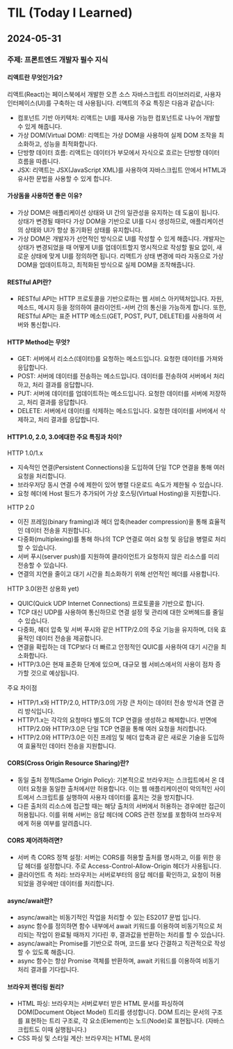 # TIL (Today I Learned)

## 2024-05-31

### 주제: 프론트엔드 개발자 필수 지식

#### 리액트란 무엇인가요?
리액트(React)는 페이스북에서 개발한 오픈 소스 자바스크립트 라이브러리로, 사용자 인터페이스(UI)를 구축하는 데 사용됩니다. 리액트의 주요 특징은 다음과 같습니다:

- 컴포넌트 기반 아키텍처: 리액트는 UI를 재사용 가능한 컴포넌트로 나누어 개발할 수 있게 해줍니다.
- 가상 DOM(Virtual DOM): 리액트는 가상 DOM을 사용하여 실제 DOM 조작을 최소화하고, 성능을 최적화합니다.
- 단방향 데이터 흐름: 리액트는 데이터가 부모에서 자식으로 흐르는 단방향 데이터 흐름을 따릅니다.
- JSX: 리액트는 JSX(JavaScript XML)를 사용하여 자바스크립트 안에서 HTML과 유사한 문법을 사용할 수 있게 합니다.

#### 가상돔을 사용하면 좋은 이유?

- 가상 DOM은 애플리케이션 상태와 UI 간의 일관성을 유지하는 데 도움이 됩니다. 상태가 변경될 때마다 가상 DOM을 기반으로 UI를 다시 생성하므로, 애플리케이션의 상태와 UI가 항상 동기화된 상태를 유지합니다.
- 가상 DOM은 개발자가 선언적인 방식으로 UI를 작성할 수 있게 해줍니다. 개발자는 상태가 변경되었을 때 어떻게 UI를 업데이트할지 명시적으로 작성할 필요 없이, 새로운 상태에 맞게 UI를 정의하면 됩니다. 리액트가 상태 변경에 따라 자동으로 가상 DOM을 업데이트하고, 최적화된 방식으로 실제 DOM을 조작해줍니다.

#### RESTful API란? 

- RESTful API는 HTTP 프로토콜을 기반으로하는 웹 서비스 아키텍처입니다. 자원, 메소드, 메시지 등을 정의하여 클라이언트-서버 간의 통신을 가능하게 합니다. 또한, RESTful API는 표준 HTTP 메소드(GET, POST, PUT, DELETE)를 사용하여 서버와 통신합니다.

#### HTTP Method는 무엇?

- GET: 서버에서 리소스(데이터)를 요청하는 메소드입니다. 요청한 데이터를 가져와 응답합니다.
- POST: 서버에 데이터를 전송하는 메소드입니다. 데이터를 전송하여 서버에서 처리하고, 처리 결과를 응답합니다.
- PUT: 서버에 데이터를 업데이트하는 메소드입니다. 요청한 데이터를 서버에 저장하고, 처리 결과를 응답합니다.
- DELETE: 서버에서 데이터를 삭제하는 메소드입니다. 요청한 데이터를 서버에서 삭제하고, 처리 결과를 응답합니다.

#### HTTP1.0, 2.0, 3.0에대한 주요 특징과 차이?

HTTP 1.0/1.x
- 지속적인 연결(Persistent Connections)을 도입하여 단일 TCP 연결을 통해 여러 요청을 처리합니다.
- 브라우저당 동시 연결 수에 제한이 있어 병렬 다운로드 속도가 제한될 수 있습니다.
- 요청 헤더에 Host 필드가 추가되어 가상 호스팅(Virtual Hosting)을 지원합니다.

HTTP 2.0
- 이진 프레임(binary framing)과 헤더 압축(header compression)을 통해 효율적인 데이터 전송을 지원합니다.
- 다중화(multiplexing)를 통해 하나의 TCP 연결로 여러 요청 및 응답을 병렬로 처리할 수 있습니다.
- 서버 푸시(server push)를 지원하여 클라이언트가 요청하지 않은 리소스를 미리 전송할 수 있습니다.
- 연결의 지연을 줄이고 대기 시간을 최소화하기 위해 선언적인 헤더를 사용합니다.

HTTP 3.0(완전 상용화 yet)
- QUIC(Quick UDP Internet Connections) 프로토콜을 기반으로 합니다.
- TCP 대신 UDP를 사용하여 통신하므로 연결 설정 및 관리에 대한 오버헤드를 줄일 수 있습니다.
- 다중화, 헤더 압축 및 서버 푸시와 같은 HTTP/2.0의 주요 기능을 유지하며, 더욱 효율적인 데이터 전송을 제공합니다.
- 연결을 확립하는 데 TCP보다 더 빠르고 안정적인 QUIC를 사용하여 대기 시간을 최소화합니다.
- HTTP/3.0은 현재 표준화 단계에 있으며, 대규모 웹 서비스에서의 사용이 점차 증가할 것으로 예상됩니다.

주요 차이점
- HTTP/1.x와 HTTP/2.0, HTTP/3.0의 가장 큰 차이는 데이터 전송 방식과 연결 관리 방식입니다.
- HTTP/1.x는 각각의 요청마다 별도의 TCP 연결을 생성하고 해제합니다. 반면에 HTTP/2.0와 HTTP/3.0은 단일 TCP 연결을 통해 여러 요청을 처리합니다.
- HTTP/2.0와 HTTP/3.0은 이진 프레임 및 헤더 압축과 같은 새로운 기술을 도입하여 효율적인 데이터 전송을 지원합니다.

#### CORS(Cross Origin Resource Sharing)란?
- 동일 출처 정책(Same Origin Policy): 기본적으로 브라우저는 스크립트에서 온 데이터 요청을 동일한 출처에서만 허용합니다. 이는 웹 애플리케이션이 악의적인 사이트에서 스크립트를 실행하여 사용자 데이터를 훔치는 것을 방지합니다.
- 다른 출처의 리소스에 접근할 때는 해당 출처의 서버에서 허용하는 경우에만 접근이 허용됩니다. 이를 위해 서버는 응답 헤더에 CORS 관련 정보를 포함하여 브라우저에게 허용 여부를 알려줍니다.

#### CORS 제어려하려면?
- 서버 측 CORS 정책 설정: 서버는 CORS를 허용할 출처를 명시하고, 이를 위한 응답 헤더를 설정합니다. 주로 Access-Control-Allow-Origin 헤더가 사용됩니다.
- 클라이언트 측 처리: 브라우저는 서버로부터의 응답 헤더를 확인하고, 요청이 허용되었을 경우에만 데이터를 처리합니다.

#### async/await란?
- async/await는 비동기적인 작업을 처리할 수 있는 ES2017 문법 입니다.
- async 함수를 정의하면 함수 내부에서 await 키워드를 이용하여 비동기적으로 처리되는 작업이 완료될 때까지 기다린 후, 결과값을 반환하는 처리를 할 수 있습니다.
- async/await는 Promise를 기반으로 하며, 코드를 보다 간결하고 직관적으로 작성할 수 있도록 해줍니다.
- async 함수는 항상 Promise 객체를 반환하며, await 키워드를 이용하여 비동기 처리 결과를 기다립니다.

#### 브라우저 렌더링 원리?
- HTML 파싱: 브라우저는 서버로부터 받은 HTML 문서를 파싱하여 DOM(Document Object Model) 트리를 생성합니다. DOM 트리는 문서의 구조를 표현하는 트리 구조로, 각 요소(Element)는 노드(Node)로 표현됩니다. (자바스크립트도 이때 실행됩니다.)
- CSS 파싱 및 스타일 계산: 브라우저는 HTML 문서의 <style> 태그나 외부 CSS 파일을 파싱하여 CSS 규칙을 해석하고, 각 요소의 스타일을 계산합니다. 이 과정에서 CSS 규칙의 우선순위에 따라 적용되는 스타일이 결정됩니다.
- 레이아웃(Layout) 생성: 스타일이 계산된 후, 브라우저는 각 요소의 위치와 크기를 계산하여 레이아웃을 생성합니다. 이 과정을 리플로우(Reflow)라고도 하며, HTML 요소의 배치와 크기를 결정하는 단계입니다.
- 렌더링 트리 생성: DOM 트리와 스타일 계산된 정보를 결합하여 렌더링 트리(Render Tree)를 생성합니다. 렌더링 트리는 화면에 실제로 표시되는 요소들을 포함하며, 시각적으로 표현될 요소들로 구성됩니다.
- 페인팅(Paint): 렌더링 트리를 기반으로 브라우저는 화면에 각 요소를 그립니다. 이 과정을 페인팅이라고 하며, 브라우저가 화면에 픽셀을 그리는 단계입니다.
- 합성(Compositing): 브라우저는 각 요소의 레이어를 결합하여 최종 화면을 생성합니다. 이 과정에서 불필요한 레이어를 최적화하고, 화면을 캐싱하여 성능을 향상시킵니다.

#### 웹 접근성과 웹 표준이란?

웹 접근성
- 장애인 및 고령자를 위한 적절한 조치: 시각, 청각, 운동, 인지 및 기타 장애를 가진 사용자들도 웹 사이트를 쉽게 이용할 수 있도록 조치가 취해집니다.
- 다양한 디바이스 및 브라우저 지원: 다양한 디바이스(모바일 기기, 스마트폰, 태블릿 등) 및 웹 브라우저(Chrome, Firefox, Safari, Edge 등)에서 웹 사이트가 잘 동작하도록 보장됩니다.
- 명료한 콘텐츠: 텍스트는 명확하게 표시되며, 이미지에 대한 대체 텍스트가 제공됩니다. 또한, 텍스트 크기를 조절할 수 있는 기능이 제공되어 시각 장애를 가진 사용자들이 콘텐츠를 쉽게 읽을 수 있습니다.
- 키보드 사용 지원: 마우스 없이 키보드만을 사용하여 웹 사이트를 탐색하고 상호 작용할 수 있도록 지원됩니다.
- 웹 접근성 표준 준수: 웹 콘텐츠 접근성 지침(WCAG, Web Content Accessibility Guidelines)과 같은 국제 표준에 따라 웹 사이트가 설계되고 개발됩니다.

웹표준
- 다양한 플랫폼 및 브라우저 호환성: 웹 표준을 준수하는 웹 사이트는 다양한 플랫폼 및 브라우저에서 일관되게 표시됩니다.
- 검색 엔진 최적화(SEO): 검색 엔진은 웹 표준을 준수하는 웹 사이트를 더 쉽게 색인화하고 인덱싱할 수 있습니다.
- 유지 보수 용이성: 웹 표준을 준수하는 웹 사이트는 코드의 일관성이 유지되며, 향후 유지 보수 및 업데이트가 용이합니다.
- 보안 강화: 웹 표준을 준수하는 웹 사이트는 보안 취약점을 최소화하고, 보안성을 강화할 수 있습니다.


#### 호이스팅이란?
- 호이스팅은 자바스크립트가 실행될 때, 변수와 함수 선언이 스코프(scope)의 최상단으로 올려져 실행되는 것을 의미합니다. 이로 인해 선언 전에 사용하는 경우 오류가 발생할 수 있습니다 ( Temporal Dead Zone).
```
// var
console.log(a); // undefined
var a = 10;
console.log(a); // 10

// let
console.log(b); // ReferenceError: Cannot access 'b' before initialization
let b = 20;

// const
console.log(c); // ReferenceError: Cannot access 'c' before initialization
const c = 30;

```

#### 클로저란?
- 함수가 선언될 때 자동으로 생성되는 렉시컬 환경에 대한 설명입니다.
- 이러한 렉시컬 환경은 스코프 체인(scope chain)을 형성하게 되는데, 스코프 체인은 함수가 선언될 때의 모든 변수와 함수를 포함하는 렉시컬 스코프(lexical scope)를 형성합니다.
- 외부 함수가 실행 되고 반환된 후에도 외부 함수의 범위 내의 함수에 체이닝을 할 수 있는 함수 입니다. 정보를 은닉하기 위해서 주로 사용 합니다.
```
function outer() {
    const outerVal = 'outer';

    function inner() {
        console.log(outerVal)
    }
    return inner
}
const excute = outer();
inner(); // 'outer'

```

#### 클래스형 컴포넌트와 함수형 컴포넌트의 차이?

- 리액트에서 컴포넌트를 만드는 방법에는 클래스형 컴포넌트(class components)와 함수형 컴포넌트(functional components)가 있습니다. 
- 클래스형 컴포넌트는 ES6의 클래스(class)를 사용하여 컴포넌트를 정의합니다. 이 방식은 React의 컴포넌트의 상태(state)와 생명주기(lifecycle)를 다룰 때 매우 유용합니다.
- 함수형 컴포넌트는 ES6의 화살표 함수(arrow function)를 사용하여 컴포넌트를 정의합니다. 이 방식은 훅(hook) API와 함께 많이 사용되며, 컴포넌트의 상태와 생명주기를 다룰 때도 유용합니다.
- 클래스형 컴포넌트는 상태를 this.state로 정의하고, 생명주기 메서드를 오버라이드하여 다양한 작업을 수행합니다.
- 함수형 컴포넌트는 상태를 useState 훅을 사용하여 정의하고, useEffect 훅을 사용하여 생명주기를 다룹니다. 또한, 클래스형 컴포넌트에서는 this 키워드를 사용하여 상태나 메서드를 참조하며, 함수형 컴포넌트에서는 this 키워드를 사용하지 않습니다.

#### 자바스크립에서 this란?

- 전역 객체(Global Object): 전역 스코프에서 사용되는 this는 전역 객체를 가리킵니다. 브라우저에서는 window 객체가 전역 객체이고, Node.js에서는 global 객체가 전역 객체입니다.
- 함수 내부: 함수가 일반 함수로 호출되었을 때, this는 전역 객체를 참조합니다. 하지만 엄격 모드(strict mode)에서는 함수 내부에서 this를 사용하면 전역 객체가 아니라 undefined가 됩니다.
- 메소드 내부: 객체의 메소드로 호출되었을 때, this는 해당 메소드를 호출한 객체를 참조합니다.
- 생성자 함수 내부: 생성자 함수로 호출되었을 때, this는 새로 생성된 인스턴스를 가리킵니다.
- 함수 내부에서 call 또는 apply로 명시적으로 지정된 경우: call 또는 apply 메소드를 사용하여 함수를 호출할 때, 첫 번째 매개변수로 전달된 객체가 this를 가리킵니다.
- 화살표 함수 내부: 화살표 함수는 자신만의 this를 가지지 않고, 상위 스코프의 this를 그대로 이용합니다.


#### 비동기 함수란?
- 비동기 함수(Asynchronous function)는 함수의 실행 결과가 즉시 반환되지 않고, 특정 조건이 충족될 때까지 기다리는 함수입니다.
- 비동기 함수는 일반적으로 콜백 함수나 Promise 객체를 반환합니다. 콜백 함수는 비동기 작업이 완료되었을 때 호출되는 함수이며, Promise 객체는 비동기 작업이 성공적으로 완료되었는지 또는 실패했는지를 나타내는 객체입니다.
- 비동기 함수는 애플리케이션의 성능을 향상시키고, 사용자 인터페이스의 반응성을 유지하는 데 유용합니다.
- 비동기 함수를 사용할 때는 콜백 지옥과 같은 문제를 피하기 위해 적절한 에러 처리와 코드 구성이 필요합니다.
- 여러개의 비동기 함수가 실행되면, 이벤트 루프는 비동기 함수 호출을 처리하고, 비동기 함수가 완료되었을 때 콜백 함수를 호출합니다. 
- 이벤트 루프는 실행 대기 중인 비동기 함수가 있으면 해당 함수를 호출하고, 실행이 완료될 때까지 다음 비동기 함수를 호출합니다.
- 따라서, 여러 개의 비동기 함수가 실행될 때 이들 함수는 동시에 실행되며, 이벤트 루프에 의해 비동기 함수의 실행 순서가 제어됩니다.

#### 이벤트루프란?
- 자바스크립트의 이벤트 루프(Event Loop)는 비동기적인 작업을 관리하고 실행하는 메커니즘입니다. 
- 이벤트 루프는 단일 스레드로 동작하는 자바스크립트에서 비동기 작업을 효율적으로 처리하기 위해 사용됩니다.
- 싱글 스레드 환경에서 비동기 작업 관리: 자바스크립트는 기본적으로 단일 스레드 환경에서 동작합니다. 하지만 비동기 작업이 필요한 경우가 많은데, 이를 효율적으로 처리하기 위해 이벤트 루프가 사용됩니다.
- 이벤트 및 콜백 함수 처리: 자바스크립트는 이벤트 및 콜백 함수를 통해 비동기 작업을 처리합니다. 이벤트 루프는 이러한 이벤트와 콜백 함수를 큐(Queue)에 추가하고, 이를 순서대로 실행하여 비동기적인 작업을 처리합니다.
- 동시성을 위한 비동기 작업 처리: 자바스크립트는 이벤트 루프를 통해 비동기 작업을 동시에 처리할 수 있습니다. 이벤트 루프는 메인 스레드에서 동기적으로 처리할 수 없는 작업을 다른 스레드나 외부 리소스에 위임하여 동시성을 활용합니다.


